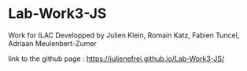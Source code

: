 # Lab-Work3-JS
Work for ILAC Developped by Julien Klein, Romain Katz, Fabien Tuncel, Adriaan Meulenbert-Zumer 

link to the github page : https://julienefrei.github.io/Lab-Work3-JS/
